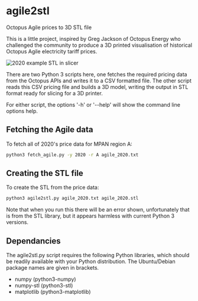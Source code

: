 # agile2stl
Octopus Agile prices to 3D STL file

This is a little project, inspired by Greg Jackson of Octopus Energy who challenged the community to produce a 3D printed visualisation of historical Octopus Agile electricity tariff prices.

![2020 example STL in slicer](docs/slicer.png)

There are two Python 3 scripts here, one fetches the required pricing data from the Octopus APIs and writes it to a CSV formatted file. The other script reads this CSV pricing file and builds a 3D model, writing the output in STL format ready for slicing for a 3D printer.

For either script, the options '-h' or '--help' will show the command line options help.

## Fetching the Agile data

To fetch all of 2020's price data for MPAN region A:

```bash
python3 fetch_agile.py -y 2020 -r A agile_2020.txt
```

## Creating the STL file

To create the STL from the price data:

```bash
python3 agile2stl.py agile_2020.txt agile_2020.stl
```

Note that when you run this there will be an error shown, unfortunately that is from the STL library, but it appears harmless with current Python 3 versions.

## Dependancies

The agile2stl.py script requires the following Python libraries, which should be readily available with your Python distribution. The Ubuntu/Debian package names are given in brackets.

* numpy   (python3-numpy)
* numpy-stl   (python3-stl)
* matplotlib  (python3-matplotlib)
